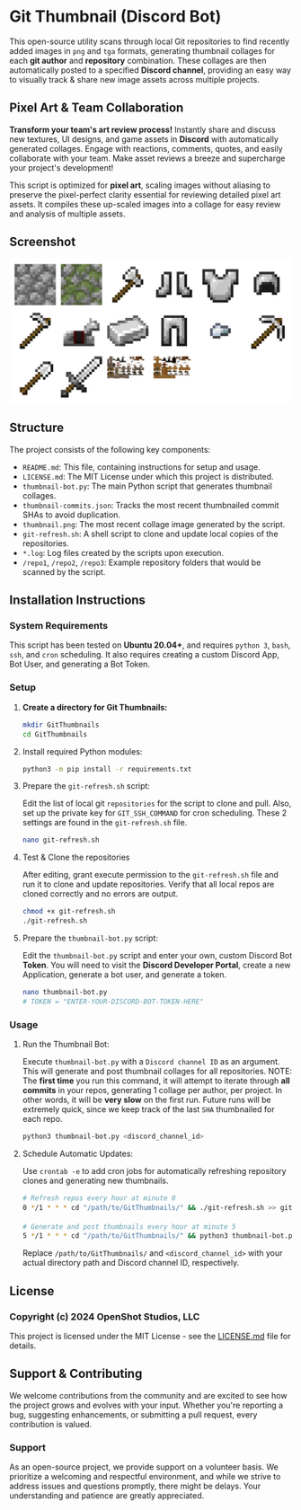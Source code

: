 # Git Thumbnail (Discord Bot)

This open-source utility scans through local Git repositories to find recently added images in `png` and `tga` formats, 
generating thumbnail collages for each **git author** and **repository** combination. These collages are then 
automatically posted to a specified **Discord channel**, providing an easy way to visually track & share new 
image assets across multiple projects.

## Pixel Art & Team Collaboration

**Transform your team's art review process!** Instantly share and discuss new textures, UI designs, 
and game assets in **Discord** with automatically generated collages. Engage with reactions, comments, quotes, 
and easily collaborate with your team. Make asset reviews a breeze and supercharge your project's development!

This script is optimized for **pixel art**, scaling images without aliasing to preserve the pixel-perfect 
clarity essential for reviewing detailed pixel art assets. It compiles these up-scaled images into a 
collage for easy review and analysis of multiple assets.

## Screenshot

![Thumbnail Collage Example](thumbnail.png "Example of a generated thumbnail collage")

## Structure

The project consists of the following key components:

- `README.md`: This file, containing instructions for setup and usage.
- `LICENSE.md`: The MIT License under which this project is distributed.
- `thumbnail-bot.py`: The main Python script that generates thumbnail collages.
- `thumbnail-commits.json`: Tracks the most recent thumbnailed commit SHAs to avoid duplication.
- `thumbnail.png`: The most recent collage image generated by the script.
- `git-refresh.sh`: A shell script to clone and update local copies of the repositories.
- `*.log`: Log files created by the scripts upon execution.
- `/repo1`, `/repo2`, `/repo3`: Example repository folders that would be scanned by the script.

## Installation Instructions

### System Requirements

This script has been tested on **Ubuntu 20.04+**, and requires `python 3`, `bash`, `ssh`, and `cron` scheduling.
It also requires creating a custom Discord App, Bot User, and generating a Bot Token.

### Setup

1. **Create a directory for Git Thumbnails:**

   ```bash
   mkdir GitThumbnails
   cd GitThumbnails
   ```

1. Install required Python modules:

   ```bash
   python3 -m pip install -r requirements.txt
   ```

1. Prepare the `git-refresh.sh` script:
   
   Edit the list of local git `repositories` for the script to clone and pull. Also, set up the private key for 
   `GIT_SSH_COMMAND` for cron scheduling. These 2 settings are found in the `git-refresh.sh` file.
   
   ```bash
   nano git-refresh.sh
   ```

1. Test & Clone the repositories

   After editing, grant execute permission to the `git-refresh.sh` file and run it to clone and update repositories.
   Verify that all local repos are cloned correctly and no errors are output.

   ```bash
   chmod +x git-refresh.sh
   ./git-refresh.sh
   ```

1. Prepare the `thumbnail-bot.py` script:

   Edit the `thumbnail-bot.py` script and enter your own, custom Discord Bot **Token**. You will need to visit
   the **Discord Developer Portal**, create a new Application, generate a bot user, and generate a token.

   ```bash
   nano thumbnail-bot.py
   # TOKEN = "ENTER-YOUR-DISCORD-BOT-TOKEN-HERE"
   ```
   
### Usage

1. Run the Thumbnail Bot:

   Execute `thumbnail-bot.py` with a `Discord channel ID` as an argument. This will generate and post thumbnail collages 
   for all repositories. NOTE: The **first time** you run this command, it will attempt to iterate through **all commits**
   in your repos, generating 1 collage per author, per project. In other words, it will be **very slow** on the first run.
   Future runs will be extremely quick, since we keep track of the last `SHA` thumbnailed for each repo.

   ```bash
   python3 thumbnail-bot.py <discord_channel_id>
   ```

1. Schedule Automatic Updates:

   Use `crontab -e` to add cron jobs for automatically refreshing repository clones and generating new thumbnails.

   ```bash
   # Refresh repos every hour at minute 0
   0 */1 * * * cd "/path/to/GitThumbnails/" && ./git-refresh.sh >> git-refresh.log 2>&1
   
   # Generate and post thumbnails every hour at minute 5
   5 */1 * * * cd "/path/to/GitThumbnails/" && python3 thumbnail-bot.py <discord_channel_id> >> thumbnail-bot.log 2>&1
   ```

   Replace `/path/to/GitThumbnails/` and `<discord_channel_id>` with your actual directory path and Discord channel ID, respectively.

## License

### Copyright (c) 2024 OpenShot Studios, LLC

This project is licensed under the MIT License - see the [LICENSE.md](LICENSE.md) file for details.

## Support & Contributing

We welcome contributions from the community and are excited to see how the project grows and evolves with your input. 
Whether you're reporting a bug, suggesting enhancements, or submitting a pull request, every contribution is valued.

### Support

As an open-source project, we provide support on a volunteer basis. We prioritize a welcoming and respectful environment, 
and while we strive to address issues and questions promptly, there might be delays. Your understanding and patience 
are greatly appreciated.
